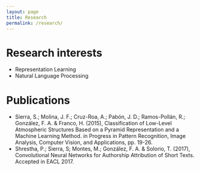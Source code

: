 ```yaml
---
layout: page
title: Research
permalink: /research/
---
```


# Research interests
- Representation Learning
- Natural Language Processing

# Publications
- Sierra, S.; Molina, J. F.; Cruz-Roa, A.; Pabón, J. D.; Ramos-Pollán, R.; González, F. A. & Franco, H. (2015), Classification of Low-Level Atmospheric Structures Based on a Pyramid Representation and a Machine Learning Method. in Progress in Pattern Recognition, Image Analysis, Computer Vision, and Applications, pp. 19-26.
- Shrestha, P.; Sierra, S; Montes, M.; González, F. A. & Solorio, T. (2017), Convolutional Neural Networks for Authorship Attribution of Short Texts. Accepted in EACL 2017.
